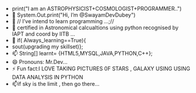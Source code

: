 -  print("I am an ASTROPHYSICIST+COSMOLOGIST+PROGRAMMER..")
- 👋 System.Out.print("Hi, I’m @SwayamDevDubey")
- 👀 // I’ve intend to learn programming ...;//
- 🌱 certified in Astronomical calcualtions using python recognised by IAPT and coord by IITB ...
- 💞️ if( Always_learning==True){
- sout(upgrading my skillset)};
- 📫 String[] learnt= {HTML5,MYSQL,JAVA,PYTHON,C++};
- 😄 Pronouns: Mr.Dev...
- ⚡ Fun fact:I LOVE TAKING PICTURES 0F STARS , GALAXY USING USING DATA ANALYSIS IN PYTHON
-  📫if sky is the limit , then go there...

<!---
SwayamDevDubey/SwayamDevDubey is a ✨ special ✨ repository because its `README.md` (this file) appears on your GitHub profile.
You can click the Preview link to take a look at your changes.
--->

